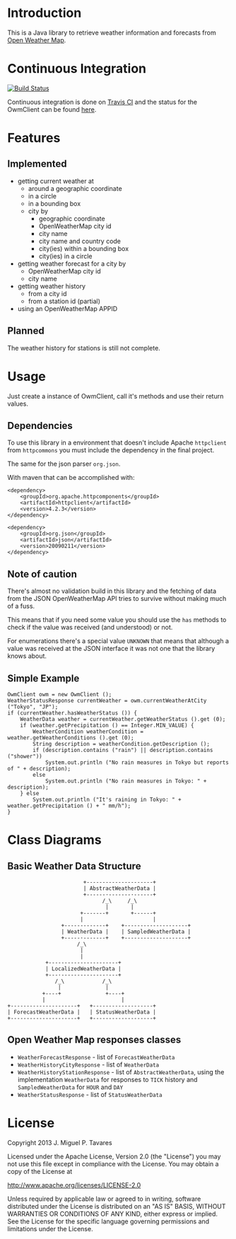 # Introduction
This is a Java library to retrieve weather information and forecasts from [Open Weather Map](http://http://openweathermap.org/).

# Continuous Integration

[![Build Status](https://travis-ci.org/migtavares/owmClient.png?branch=master)](https://travis-ci.org/migtavares/owmClient)

Continuous integration is done on [Travis CI](https://travis-ci.org) and the status for the OwmClient can be found [here](https://travis-ci.org/migtavares/owmClient).

# Features

## Implemented

+ getting current weather at
	+ around a geographic coordinate
	+ in a circle
	+ in a bounding box
	+ city by
	  + geographic coordinate
	  + OpenWeatherMap city id
	  + city name
	  + city name and country code
	  + city(ies) within a bounding box
	  + city(ies) in a circle
+ getting weather forecast for a city by
	+ OpenWeatherMap city id
	+ city name
+ getting weather history
	+ from a city id
	+ from a station id (partial)
+ using an OpenWeatherMap APPID

## Planned

The weather history for stations is still not complete.

# Usage

Just create a instance of OwmClient, call it's methods and use their return values.

## Dependencies

To use this library in a environment that doesn't include Apache `httpclient` from `httpcommons` you must include the dependency in the final project.

The same for the json parser `org.json`.

With maven that can be accomplished with:

	<dependency>
		<groupId>org.apache.httpcomponents</groupId>
		<artifactId>httpclient</artifactId>
		<version>4.2.3</version>
	</dependency>

	<dependency>
		<groupId>org.json</groupId>
		<artifactId>json</artifactId>
		<version>20090211</version>
	</dependency>

## Note of caution
There's almost no validation build in this library and the fetching of data from the JSON OpenWeatherMap API tries to survive without making much of a fuss.

This means that if you need some value you should use the `has` methods to check if the value was received (and understood) or not.

For enumerations there's a special value `UNKNOWN` that means that although a value was received at the JSON interface it was not one that the library knows about.

## Simple Example


	OwmClient owm = new OwmClient ();
	WeatherStatusResponse currentWeather = owm.currentWeatherAtCity ("Tokyo", "JP");
	if (currentWeather.hasWeatherStatus ()) {
		WeatherData weather = currentWeather.getWeatherStatus ().get (0);
		if (weather.getPrecipitation () == Integer.MIN_VALUE) {
			WeatherCondition weatherCondition = weather.getWeatherConditions ().get (0);
			String description = weatherCondition.getDescription ();
			if (description.contains ("rain") || description.contains ("shower"))
				System.out.println ("No rain measures in Tokyo but reports of " + description);
			else
				System.out.println ("No rain measures in Tokyo: " + description);
		} else
			System.out.println ("It's raining in Tokyo: " + weather.getPrecipitation () + " mm/h");
	}


# Class Diagrams
## Basic Weather Data Structure

	                        +---------------------+
	                        | AbstractWeatherData |
	                        +------·-------·------+
				                  /_\     /_\
						           |       |
				           +-------+       +------+
			               |                      |
	                 +-------------+    +--------------------+
	                 | WeatherData |    | SampledWeatherData |
	                 +-----·-------+    +--------------------+
	                      /_\
                           |
                           |
	            +----------------------+
	            | LocalizedWeatherData |
	            +---·--------------·---+
                   /_\            /_\
				    |              |
               +----+              +----+
	           |                        |
	+---------------------+   +-------------------+
	| ForecastWeatherData |   | StatusWeatherData |
	+---------------------+   +-------------------+

## Open Weather Map responses classes

+ `WeatherForecastResponse` - list of `ForecastWeatherData`
+ `WeatherHistoryCityResponse` - list of `WeatherData`
+ `WeatherHistoryStationResponse` - list of `AbstractWeatherData`, using the implementation `WeatherData` for responses to `TICK` history and `SampledWeatherData` for `HOUR` and `DAY`
+ `WeatherStatusResponse` - list of `StatusWeatherData`

# License												
Copyright 2013 J. Miguel P. Tavares

Licensed under the Apache License, Version 2.0 (the "License")
you may not use this file except in compliance with the License.
You may obtain a copy of the License at

   http://www.apache.org/licenses/LICENSE-2.0

Unless required by applicable law or agreed to in writing, software
distributed under the License is distributed on an "AS IS" BASIS,
WITHOUT WARRANTIES OR CONDITIONS OF ANY KIND, either express or implied.
See the License for the specific language governing permissions and
limitations under the License.
